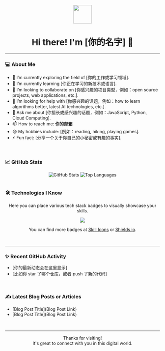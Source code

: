 <div align="center">
  <img src="你的图片链接或相对路径" width="60"/>
  <h1>Hi there! I'm [你的名字] 👋</h1>
</div>

---

### 💻 About Me

- 🔭 I’m currently exploring the field of [你的工作或学习领域].
- 🌱 I’m currently learning [你正在学习的新技术或语言].
- 👯 I’m looking to collaborate on [你感兴趣的项目类型，例如：open source projects, web applications, etc.].
- 🤔 I’m looking for help with [你感兴趣的话题，例如：how to learn algorithms better, latest AI technologies, etc.].
- 💬 Ask me about [你擅长或感兴趣的话题，例如：JavaScript, Python, Cloud Computing].
- 📫 How to reach me: **你的邮箱**
- 😄 My hobbies include: [例如：reading, hiking, playing games].
- ⚡ Fun fact: [分享一个关于你自己的小秘密或有趣的事实].

<br>

### 📈 GitHub Stats

<div align="center">
  <img src="https://github-readme-stats.vercel.app/api?username=你的用户名&show_icons=true&theme=dark" alt="GitHub Stats" />
  <img src="https://github-readme-stats.vercel.app/api/top-langs/?username=你的用户名&layout=compact&theme=dark" alt="Top Languages" />
</div>

<br>

### 🛠️ Technologies I Know

<div align="center">
  <p>Here you can place various tech stack badges to visually showcase your skills.</p>
  <img src="https://skillicons.dev/icons?i=py,js,react,docker,aws,kubernetes" />
  <p>You can find more badges at <a href="https://skillicons.dev/" target="_blank">Skill Icons</a> or <a href="https://shields.io/" target="_blank">Shields.io</a>.</p>
</div>

<br>

---

### ✨ Recent GitHub Activity

- [你的最新动态会在这里显示]
- [比如你 star 了哪个仓库，或者 push 了新的代码]
<br>

### ✍️ Latest Blog Posts or Articles

- [Blog Post Title](Blog Post Link)
- [Blog Post Title](Blog Post Link)
<br>

---

<div align="center">
  <p>Thanks for visiting! <br> It's great to connect with you in this digital world.</p>
</div>
